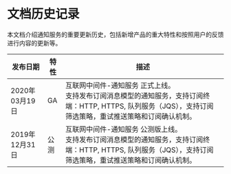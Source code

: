 # 文档历史记录

本文档介绍通知服务的重要更新历史，包括新增产品的重大特性和按照用户的反馈进行内容的更新等。

|发布日期|特性|描述|
|-|-|-|
|2020年03月19日|GA|互联网中间件-通知服务 正式上线。<br/>支持发布订阅消息模型的通知服务，支持订阅终端：HTTP, HTTPS, 队列服务（JQS），支持订阅筛选策略，重试推送策略和订阅确认机制。|
|2019年12月31日|公测|互联网中间件-通知服务 公测版上线。<br/>支持发布订阅消息模型的通知服务，支持订阅终端：HTTP, HTTPS, 队列服务（JQS），支持订阅筛选策略，重试推送策略和订阅确认机制。|
